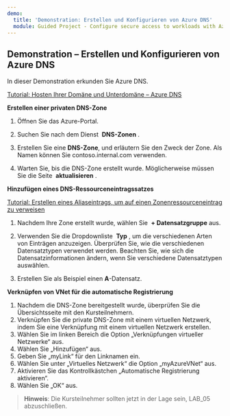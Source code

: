 ```yaml
---
demo:
  title: 'Demonstration: Erstellen und Konfigurieren von Azure DNS'
  module: Guided Project - Configure secure access to workloads with Azure virtual networking services
---
```

## Demonstration – Erstellen und Konfigurieren von Azure DNS

In dieser Demonstration erkunden Sie Azure DNS.

[Tutorial: Hosten Ihrer Domäne und Unterdomäne – Azure DNS](https://docs.microsoft.com/azure/dns/dns-delegate-domain-azure-dns)


**Erstellen einer privaten DNS-Zone**

1. Öffnen Sie das Azure-Portal.

1. Suchen Sie nach dem Dienst  **DNS-Zonen** .

1. Erstellen Sie eine **DNS-Zone**, und erläutern Sie den Zweck der Zone. Als Namen können Sie contoso.internal.com verwenden.

1.  Warten Sie, bis die DNS-Zone erstellt wurde. Möglicherweise müssen Sie die Seite  **aktualisieren** .

**Hinzufügen eines DNS-Ressourceneintragssatzes**


[Tutorial: Erstellen eines Aliaseintrags, um auf einen Zonenressourceneintrag zu verweisen](https://learn.microsoft.com/azure/dns/tutorial-alias-rr)

1. Nachdem Ihre Zone erstellt wurde, wählen Sie  **+ Datensatzgruppe** aus.

1. Verwenden Sie die Dropdownliste  **Typ** , um die verschiedenen Arten von Einträgen anzuzeigen. Überprüfen Sie, wie die verschiedenen Datensatztypen verwendet werden. Beachten Sie, wie sich die Datensatzinformationen ändern, wenn Sie verschiedene Datensatztypen auswählen.

1. Erstellen Sie als Beispiel einen **A**-Datensatz. 

**Verknüpfen von VNet für die automatische Registrierung**

1.  Nachdem die DNS-Zone bereitgestellt wurde, überprüfen Sie die Übersichtsseite mit den Kursteilnehmern.
1.  Verknüpfen Sie die private DNS-Zone mit einem virtuellen Netzwerk, indem Sie eine Verknüpfung mit einem virtuellen Netzwerk erstellen.
1.  Wählen Sie im linken Bereich die Option „Verknüpfungen virtueller Netzwerke“ aus.
1.  Wählen Sie „Hinzufügen“ aus.
1.  Geben Sie „myLink“ für den Linknamen ein.
1.  Wählen Sie unter „Virtuelles Netzwerk“ die Option „myAzureVNet“ aus.
1.  Aktivieren Sie das Kontrollkästchen „Automatische Registrierung aktivieren“.
1.  Wählen Sie „OK“ aus.

>**Hinweis**: Die Kursteilnehmer sollten jetzt in der Lage sein, LAB_05 abzuschließen.